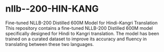 # nllb--200-HIN-KANG
Fine-tuned NLLB-200 Distilled 600M Model for Hindi-Kangri Translation  This repository contains a fine-tuned NLLB-200 Distilled 600M model specifically designed for Hindi to Kangri translation. The model has been trained on a curated dataset to improve its accuracy and fluency in translating between these two languages.
